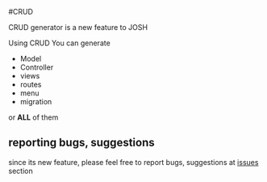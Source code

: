 #CRUD

CRUD generator is a new feature to JOSH

Using CRUD You can generate

* Model
* Controller
* views
* routes
* menu
* migration

or **ALL** of them

## reporting bugs, suggestions

since its new feature, please feel free to report bugs, suggestions at [issues](https://bitbucket.org/lorvent/josh_laravel51/issues) section